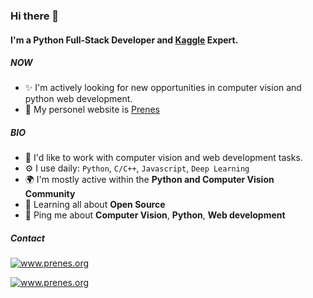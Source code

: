 ### Hi there 👋

#### I'm a Python Full-Stack Developer and [Kaggle](https://www.kaggle.com/shengyou222) Expert.
##### NOW

- ✨ I'm actively looking for new opportunities in computer vision and python web development.
- 🍑 My personel website is [Prenes](https://www.prenes.org/)

##### BIO

- 🏢 I'd like to work with computer vision and web development tasks.
- ⚙️ I use daily: `Python`, `C/C++`, `Javascript`, `Deep Learning`
- 🌍 I'm mostly active within the **Python and Computer Vision Community**
- 🌱 Learning all about **Open Source**
- 💬 Ping me about **Computer Vision**, **Python**, **Web development**

##### Contact
<div align="left">
<a target="_blank" href="https://t.me/jareddean"><img src="https://img.shields.io/badge/telegram-prenes-green.svg?logo=telegram " alt="www.prenes.org"></a>

<a target="_blank" href="https://wa.me/+14422295661"><img src="https://img.shields.io/badge/whatsapp-prenes-green.svg?logo=whatsapp " alt="www.prenes.org"></a>
</div>

